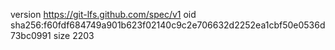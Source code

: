 version https://git-lfs.github.com/spec/v1
oid sha256:f60fdf684749a901b623f02140c9c2e706632d2252ea1cbf50e0536d73bc0991
size 2203
